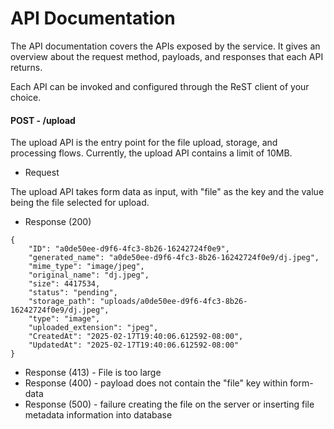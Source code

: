 # API Documentation

The API documentation covers the APIs exposed by the service. It gives an overview about the request method, payloads, and responses that each API returns.

Each API can be invoked and configured through the ReST client of your choice.

#### POST - /upload

The upload API is the entry point for the file upload, storage, and processing flows. Currently, the upload API contains a limit of 10MB.

+ Request 

The upload API takes form data as input, with "file" as the key and the value being the file selected for upload.

+ Response (200)

```
{
    "ID": "a0de50ee-d9f6-4fc3-8b26-16242724f0e9",
    "generated_name": "a0de50ee-d9f6-4fc3-8b26-16242724f0e9/dj.jpeg",
    "mime_type": "image/jpeg",
    "original_name": "dj.jpeg",
    "size": 4417534,
    "status": "pending",
    "storage_path": "uploads/a0de50ee-d9f6-4fc3-8b26-16242724f0e9/dj.jpeg",
    "type": "image",
    "uploaded_extension": "jpeg",
    "CreatedAt": "2025-02-17T19:40:06.612592-08:00",
    "UpdatedAt": "2025-02-17T19:40:06.612592-08:00"
}
```


+ Response (413) - File is too large
+ Response (400) - payload does not contain the "file" key within form-data
+ Response (500) - failure creating the file on the server or inserting file metadata information into database